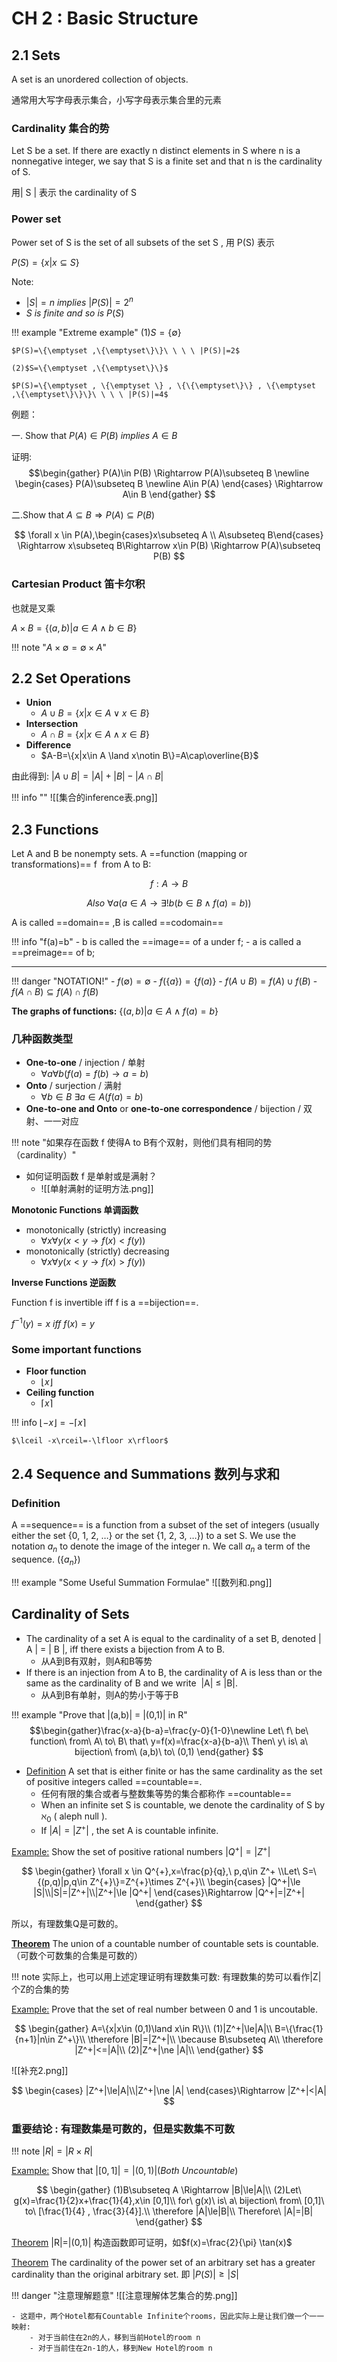 # CH 2 : Basic Structure
## 2.1 Sets
A set is an unordered collection of objects.

通常用大写字母表示集合，小写字母表示集合里的元素

### Cardinality 集合的势

Let S be a set. If there are exactly n distinct elements in S where n is a nonnegative integer, we say that S is a finite set and that n is the cardinality of S.

用| S | 表示 the cardinality of S

### Power set
Power set of S is the set of all subsets of the set S , 用 P(S) 表示

$P(S)=\{x|x\subseteq S\}$

Note:

- $|S|=n\ implies\ |P(S)|=2^n$
- $S\ is\ finite\ and\ so\ is\ P(S)$

!!! example "Extreme example"
	(1)$S=\{\emptyset\}$
	
    $P(S)=\{\emptyset ,\{\emptyset\}\}\ \ \ \ |P(S)|=2$ 
	
	(2)$S=\{\emptyset ,\{\emptyset\}\}$ 
	 
	$P(S)=\{\emptyset , \{\emptyset \} , \{\{\emptyset\}\} , \{\emptyset ,\{\emptyset\}\}\}\ \ \ \ |P(S)|=4$

例题：

一. Show that $P(A)\in P(B)\ implies\ A\in B$

证明:
$$\begin{gather}
P(A)\in P(B) \Rightarrow P(A)\subseteq B \newline \begin{cases} P(A)\subseteq B \newline A\in P(A) \end{cases} \Rightarrow A\in B \end{gather}
$$


二.Show that $A\subseteq B \Rightarrow P(A)\subseteq P(B)$

$$
\forall x \in P(A),\begin{cases}x\subseteq A \\ A\subseteq B\end{cases} \Rightarrow x\subseteq B\Rightarrow x\in P(B) \Rightarrow P(A)\subseteq P(B)
$$

### Cartesian Product 笛卡尔积

也就是叉乘

$A\times B=\{(a,b)|a\in A\land b\in B\}$

!!! note "$A\times \emptyset =\emptyset \times A$"


## 2.2 Set Operations

- **Union** 
	- $A\cup B=\{x|x\in A\lor x\in B\}$
- **Intersection**
	- $A\cap B=\{x|x\in A \land x\in B\}$
- **Difference**
	- $A-B=\{x|x\in A \land x\notin B\}=A\cap\overline{B}$

由此得到:
$|A\cup B|=|A|+|B|-|A\cap B|$


!!! info ""
	![[集合的inference表.png]]


## 2.3 Functions

Let A and B be nonempty sets. A ==function (mapping or transformations)== f  from A to B:

$$
f:A\to B
$$

$$
Also\ \forall a(a\in A\to \exists !b(b\in B\land f(a)=b))
$$

A is called ==domain== ,B is called ==codomain==

!!! info "f(a)=b"
	- b is called the ==image== of a under f;
	- a is called a ==preimage== of b;

---

!!! danger "NOTATION!"
	- $f(\emptyset)=\emptyset$
	- $f(\{a\})=\{f(a)\}$
	- $f(A\cup B)=f(A)\cup f(B)$
	- $f(A\cap B)\subseteq f(A)\cap f(B)$

**The graphs of functions:**
$\{(a,b)|a\in A \land f(a)=b\}$

### 几种函数类型
- **One-to-one** / injection / 单射
	- $\forall a\forall b(f(a)=f(b)\to a=b)$
- **Onto** / surjection / 满射
	- $\forall b\in B\  \exists a \in A(f(a)=b)$
- **One-to-one and Onto** or **one-to-one correspondence** / bijection / 双射、一一对应

!!! note "如果存在函数 f 使得A to B有个双射，则他们具有相同的势（cardinality）"

- 如何证明函数 f 是单射或是满射？
	- ![[单射满射的证明方法.png]]


**Monotonic Functions 单调函数**

- monotonically (strictly) increasing
	- $\forall x \forall y(x<y\to f(x)<f(y))$
- monotonically (strictly) decreasing
	- $\forall x \forall y(x<y\to f(x)>f(y))$

**Inverse Functions 逆函数**

Function f is invertible iff f is a ==bijection==.

$f^{-1}(y)=x\ iff\ f(x)=y$

### Some important functions
- **Floor function**
	- $\lfloor x\rfloor$
- **Ceiling function**
	- $\lceil x\rceil$

!!! info
	$\lfloor -x\rfloor =-\lceil x\rceil$
	
	$\lceil -x\rceil=-\lfloor x\rfloor$



## 2.4 Sequence and Summations 数列与求和

### Definition
A ==sequence== is a function from a subset of the set of integers (usually either the set {0, 1, 2, …} or the set {1, 2, 3, …}) to a set S. We use the notation $a_n$ to denote the image of the integer n. We call $a_n$ a term of the sequence. ($\{a_n\}$)

!!! example "Some Useful Summation Formulae"
	![[数列和.png]]

## Cardinality of Sets
- The cardinality of a set A is equal to the cardinality of a set B, denoted | A | = | B |, iff there exists a bijection from A to B.
	- 从A到B有双射，则A和B等势
- If there is an injection from A to B, the cardinality of A is less than or the same as the cardinality of B and we write  |A| ≤ |B|. 
	- 从A到B有单射，则A的势小于等于B

!!! example "Prove that |(a,b)| = |(0,1)| in R"
	$$\begin{gather}\frac{x-a}{b-a}=\frac{y-0}{1-0}\newline Let\ f\ be\ function\ from\ A\ to\ B\ that\ y=f(x)=\frac{x-a}{b-a}\\ Then\ y\ is\ a\ bijection\ from\ (a,b)\ to\ (0,1) \end{gather} $$

- [Definition](#) A set that is either finite or has the same cardinality as the set of positive integers called ==countable==.
	- 任何有限的集合或者与整数集等势的集合都称作 ==countable==
	- When an infinite set S is countable, we denote the cardinality of S by $\aleph _0$ ( aleph null ).
	- If $|A|=|Z^+|$ , the set A is countable infinite.

[Example:](#)
	Show the set of positive rational numbers $|Q^+|=|Z^+|$

$$
\begin{gather}
\forall x \in Q^{+},x=\frac{p}{q},\ p,q\in Z^+
\\Let\ S=\{(p,q)|p,q\in Z^{+}\}=Z^{+}\times Z^{+}\\
\begin{cases} |Q^+|\le |S|\\|S|=|Z^+|\\|Z^+|\le |Q^+|
\end{cases}\Rightarrow |Q^+|=|Z^+|
\end{gather}
$$

所以，有理数集Q是可数的。

**[Theorem](#)** The union of a countable number of countable sets is countable.（可数个可数集的合集是可数的）

!!! note
	实际上，也可以用上述定理证明有理数集可数: 有理数集的势可以看作|Z|个Z的合集的势


[Example:](#)
	Prove that the set of real number between 0 and 1 is uncoutable.

$$
\begin{gather}
A=\{x|x\in (0,1)\land x\in R\}\\
(1)|Z^+|\le|A|\\
B=\{\frac{1}{n+1}|n\in Z^+\}\\
\therefore |B|=|Z^+|\\
\because B\subseteq A\\
\therefore |Z^+|<=|A|\\
(2)|Z^+|\ne |A|\\
\end{gather}
$$


![[补充2.png]]

$$
\begin{cases} |Z^+|\le|A|\\|Z^+|\ne |A|
\end{cases}\Rightarrow |Z^+|<|A|
$$


### 重要结论 : 有理数集是可数的，但是实数集不可数

!!! note
	$|R| =|R\times R|$

[Example:](#)
	Show that $|[0,1]|=|(0,1)|(Both\ Uncountable)$
	
$$
\begin{gather}
(1)B\subseteq A \Rightarrow |B|\le|A|\\
(2)Let\ g(x)=\frac{1}{2}x+\frac{1}{4},x\in [0,1]\\
for\ g(x)\ is\ a\ bijection\ from\ [0,1]\ to\ [\frac{1}{4} , \frac{3}{4}].\\
\therefore |A|\le|B|\\
Therefore\ |A|=|B|
\end{gather}
$$


[Theorem](#) |R|=|(0,1)|
	构造函数即可证明，如$f(x)=\frac{2}{\pi} \tan(x)$

[Theorem](#) The cardinality of the power set of an arbitrary set has a greater cardinality than the original arbitrary set.
即 $|P(S)|\ge |S|$

!!! danger "注意理解题意"
	![[注意理解体艺集合的势.png]]
	
	- 这题中，两个Hotel都有Countable Infinite个rooms，因此实际上是让我们做一个一一映射:
		- 对于当前住在2n的人，移到当前Hotel的room n
		- 对于当前住在2n-1的人，移到New Hotel的room n

